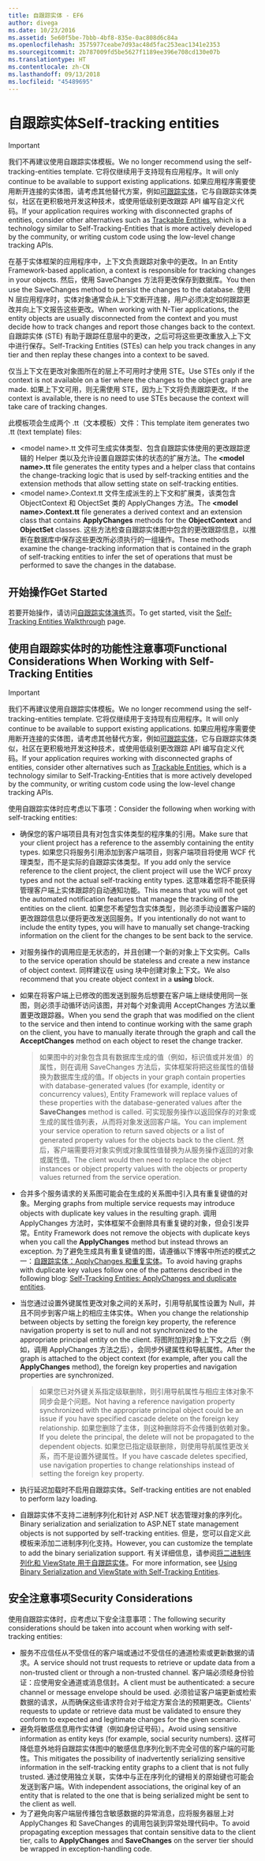 ```yaml
---
title: 自跟踪实体 - EF6
author: divega
ms.date: 10/23/2016
ms.assetid: 5e60f5be-7bbb-4bf8-835e-0ac808d6c84a
ms.openlocfilehash: 3575977ceabe7d93ac48d5fac253eac1341e2353
ms.sourcegitcommit: 2b787009fd5be5627f1189ee396e708cd130e07b
ms.translationtype: HT
ms.contentlocale: zh-CN
ms.lasthandoff: 09/13/2018
ms.locfileid: "45489695"
---
```

# <a name="self-tracking-entities"></a><span data-ttu-id="41b56-102">自跟踪实体</span><span class="sxs-lookup"><span data-stu-id="41b56-102">Self-tracking entities</span></span>

> [!IMPORTANT]
> <span data-ttu-id="41b56-103">我们不再建议使用自跟踪实体模板。</span><span class="sxs-lookup"><span data-stu-id="41b56-103">We no longer recommend using the self-tracking-entities template.</span></span> <span data-ttu-id="41b56-104">它将仅继续用于支持现有应用程序。</span><span class="sxs-lookup"><span data-stu-id="41b56-104">It will only continue to be available to support existing applications.</span></span> <span data-ttu-id="41b56-105">如果应用程序需要使用断开连接的实体图，请考虑其他替代方案，例如[可跟踪实体](http://trackableentities.github.io/)，它与自跟踪实体类似，社区在更积极地开发这种技术，或使用低级别更改跟踪 API 编写自定义代码。</span><span class="sxs-lookup"><span data-stu-id="41b56-105">If your application requires working with disconnected graphs of entities, consider other alternatives such as [Trackable Entities](http://trackableentities.github.io/), which is a technology similar to Self-Tracking-Entities that is more actively developed by the community, or writing custom code using the low-level change tracking APIs.</span></span>

<span data-ttu-id="41b56-106">在基于实体框架的应用程序中，上下文负责跟踪对象中的更改。</span><span class="sxs-lookup"><span data-stu-id="41b56-106">In an Entity Framework-based application, a context is responsible for tracking changes in your objects.</span></span> <span data-ttu-id="41b56-107">然后，使用 SaveChanges 方法将更改保存到数据库。</span><span class="sxs-lookup"><span data-stu-id="41b56-107">You then use the SaveChanges method to persist the changes to the database.</span></span> <span data-ttu-id="41b56-108">使用 N 层应用程序时，实体对象通常会从上下文断开连接，用户必须决定如何跟踪更改并向上下文报告这些更改。</span><span class="sxs-lookup"><span data-stu-id="41b56-108">When working with N-Tier applications, the entity objects are usually disconnected from the context and you must decide how to track changes and report those changes back to the context.</span></span> <span data-ttu-id="41b56-109">自跟踪实体 (STE) 有助于跟踪任意层中的更改，之后可将这些更改重放入上下文中进行保存。</span><span class="sxs-lookup"><span data-stu-id="41b56-109">Self-Tracking Entities (STEs) can help you track changes in any tier and then replay these changes into a context to be saved.</span></span>  

<span data-ttu-id="41b56-110">仅当上下文在更改对象图所在的层上不可用时才使用 STE。</span><span class="sxs-lookup"><span data-stu-id="41b56-110">Use STEs only if the context is not available on a tier where the changes to the object graph are made.</span></span> <span data-ttu-id="41b56-111">如果上下文可用，则无需使用 STE，因为上下文将负责跟踪更改。</span><span class="sxs-lookup"><span data-stu-id="41b56-111">If the context is available, there is no need to use STEs because the context will take care of tracking changes.</span></span>  

<span data-ttu-id="41b56-112">此模板项会生成两个 .tt（文本模板）文件：</span><span class="sxs-lookup"><span data-stu-id="41b56-112">This template item generates two .tt (text template) files:</span></span>  

- <span data-ttu-id="41b56-113">\<model name\>.tt 文件可生成实体类型、包含自跟踪实体使用的更改跟踪逻辑的 Helper 类以及允许设置自跟踪实体的状态的扩展方法。</span><span class="sxs-lookup"><span data-stu-id="41b56-113">The **\<model name\>.tt** file generates the entity types and a helper class that contains the change-tracking logic that is used by self-tracking entities and the extension methods that allow setting state on self-tracking entities.</span></span>  
- <span data-ttu-id="41b56-114">\<model name\>.Context.tt 文件生成派生的上下文和扩展类，该类包含 ObjectContext 和 ObjectSet 类的 ApplyChanges 方法。</span><span class="sxs-lookup"><span data-stu-id="41b56-114">The **\<model name\>.Context.tt** file generates a derived context and an extension class that contains **ApplyChanges** methods for the **ObjectContext** and **ObjectSet** classes.</span></span> <span data-ttu-id="41b56-115">这些方法检查自跟踪实体图中包含的更改跟踪信息，以推断在数据库中保存这些更改所必须执行的一组操作。</span><span class="sxs-lookup"><span data-stu-id="41b56-115">These methods examine the change-tracking information that is contained in the graph of self-tracking entities to infer the set of operations that must be performed to save the changes in the database.</span></span>  

## <a name="get-started"></a><span data-ttu-id="41b56-116">开始操作</span><span class="sxs-lookup"><span data-stu-id="41b56-116">Get Started</span></span>  

<span data-ttu-id="41b56-117">若要开始操作，请访问[自跟踪实体演练](walkthrough.md)页。</span><span class="sxs-lookup"><span data-stu-id="41b56-117">To get started, visit the [Self-Tracking Entities Walkthrough](walkthrough.md) page.</span></span>  

## <a name="functional-considerations-when-working-with-self-tracking-entities"></a><span data-ttu-id="41b56-118">使用自跟踪实体时的功能性注意事项</span><span class="sxs-lookup"><span data-stu-id="41b56-118">Functional Considerations When Working with Self-Tracking Entities</span></span>  
> [!IMPORTANT]
> <span data-ttu-id="41b56-119">我们不再建议使用自跟踪实体模板。</span><span class="sxs-lookup"><span data-stu-id="41b56-119">We no longer recommend using the self-tracking-entities template.</span></span> <span data-ttu-id="41b56-120">它将仅继续用于支持现有应用程序。</span><span class="sxs-lookup"><span data-stu-id="41b56-120">It will only continue to be available to support existing applications.</span></span> <span data-ttu-id="41b56-121">如果应用程序需要使用断开连接的实体图，请考虑其他替代方案，例如[可跟踪实体](http://trackableentities.github.io/)，它与自跟踪实体类似，社区在更积极地开发这种技术，或使用低级别更改跟踪 API 编写自定义代码。</span><span class="sxs-lookup"><span data-stu-id="41b56-121">If your application requires working with disconnected graphs of entities, consider other alternatives such as [Trackable Entities](http://trackableentities.github.io/), which is a technology similar to Self-Tracking-Entities that is more actively developed by the community, or writing custom code using the low-level change tracking APIs.</span></span>

<span data-ttu-id="41b56-122">使用自跟踪实体时应考虑以下事项：</span><span class="sxs-lookup"><span data-stu-id="41b56-122">Consider the following when working with self-tracking entities:</span></span>  

- <span data-ttu-id="41b56-123">确保您的客户端项目具有对包含实体类型的程序集的引用。</span><span class="sxs-lookup"><span data-stu-id="41b56-123">Make sure that your client project has a reference to the assembly containing the entity types.</span></span> <span data-ttu-id="41b56-124">如果您只将服务引用添加到客户端项目，则客户端项目将使用 WCF 代理类型，而不是实际的自跟踪实体类型。</span><span class="sxs-lookup"><span data-stu-id="41b56-124">If you add only the service reference to the client project, the client project will use the WCF proxy types and not the actual self-tracking entity types.</span></span> <span data-ttu-id="41b56-125">这意味着您将不能获得管理客户端上实体跟踪的自动通知功能。</span><span class="sxs-lookup"><span data-stu-id="41b56-125">This means that you will not get the automated notification features that manage the tracking of the entities on the client.</span></span> <span data-ttu-id="41b56-126">如果您不希望包含实体类型，则必须手动设置客户端的更改跟踪信息以便将更改发送回服务。</span><span class="sxs-lookup"><span data-stu-id="41b56-126">If you intentionally do not want to include the entity types, you will have to manually set change-tracking information on the client for the changes to be sent back to the service.</span></span>  
- <span data-ttu-id="41b56-127">对服务操作的调用应是无状态的，并且创建一个新的对象上下文实例。</span><span class="sxs-lookup"><span data-stu-id="41b56-127">Calls to the service operation should be stateless and create a new instance of object context.</span></span> <span data-ttu-id="41b56-128">同样建议在 using 块中创建对象上下文。</span><span class="sxs-lookup"><span data-stu-id="41b56-128">We also recommend that you create object context in a **using** block.</span></span>  
- <span data-ttu-id="41b56-129">如果在将客户端上已修改的图发送到服务后想要在客户端上继续使用同一张图，则必须手动循环访问该图，并对每个对象调用 AcceptChanges 方法以重置更改跟踪器。</span><span class="sxs-lookup"><span data-stu-id="41b56-129">When you send the graph that was modified on the client to the service and then intend to continue working with the same graph on the client, you have to manually iterate through the graph and call the **AcceptChanges** method on each object to reset the change tracker.</span></span>  

    > <span data-ttu-id="41b56-130">如果图中的对象包含具有数据库生成的值（例如，标识值或并发值）的属性，则在调用 SaveChanges 方法后，实体框架将把这些属性的值替换为数据库生成的值。</span><span class="sxs-lookup"><span data-stu-id="41b56-130">If objects in your graph contain properties with database-generated values (for example, identity or concurrency values), Entity Framework will replace values of these properties with the database-generated values after the **SaveChanges** method is called.</span></span> <span data-ttu-id="41b56-131">可实现服务操作以返回保存的对象或生成的属性值列表，从而将对象发送回客户端。</span><span class="sxs-lookup"><span data-stu-id="41b56-131">You can implement your service operation to return saved objects or a list of generated property values for the objects back to the client.</span></span> <span data-ttu-id="41b56-132">然后，客户端需要将对象实例或对象属性值替换为从服务操作返回的对象或属性值。</span><span class="sxs-lookup"><span data-stu-id="41b56-132">The client would then need to replace the object instances or object property values with the objects or property values returned from the service operation.</span></span>  
- <span data-ttu-id="41b56-133">合并多个服务请求的关系图可能会在生成的关系图中引入具有重复键值的对象。</span><span class="sxs-lookup"><span data-stu-id="41b56-133">Merging graphs from multiple service requests may introduce objects with duplicate key values in the resulting graph.</span></span> <span data-ttu-id="41b56-134">调用 ApplyChanges 方法时，实体框架不会删除具有重复键的对象，但会引发异常。</span><span class="sxs-lookup"><span data-stu-id="41b56-134">Entity Framework does not remove the objects with duplicate keys when you call the **ApplyChanges** method but instead throws an exception.</span></span> <span data-ttu-id="41b56-135">为了避免生成具有重复键值的图，请遵循以下博客中所述的模式之一：[自跟踪实体：ApplyChanges 和重复实体](http://go.microsoft.com/fwlink/?LinkID=205119&clcid=0x409)。</span><span class="sxs-lookup"><span data-stu-id="41b56-135">To avoid having graphs with duplicate key values follow one of the patterns described in the following blog: [Self-Tracking Entities: ApplyChanges and duplicate entities](http://go.microsoft.com/fwlink/?LinkID=205119&clcid=0x409).</span></span>  
- <span data-ttu-id="41b56-136">当您通过设置外键属性更改对象之间的关系时，引用导航属性设置为 Null，并且不同步到客户端上的相应主体实体。</span><span class="sxs-lookup"><span data-stu-id="41b56-136">When you change the relationship between objects by setting the foreign key property, the reference navigation property is set to null and not synchronized to the appropriate principal entity on the client.</span></span> <span data-ttu-id="41b56-137">将图附加到对象上下文之后（例如，调用 ApplyChanges 方法之后），会同步外键属性和导航属性。</span><span class="sxs-lookup"><span data-stu-id="41b56-137">After the graph is attached to the object context (for example, after you call the **ApplyChanges** method), the foreign key properties and navigation properties are synchronized.</span></span>  

    > <span data-ttu-id="41b56-138">如果您已对外键关系指定级联删除，则引用导航属性与相应主体对象不同步会是个问题。</span><span class="sxs-lookup"><span data-stu-id="41b56-138">Not having a reference navigation property synchronized with the appropriate principal object could be an issue if you have specified cascade delete on the foreign key relationship.</span></span> <span data-ttu-id="41b56-139">如果您删除了主体，则这种删除将不会传播到依赖对象。</span><span class="sxs-lookup"><span data-stu-id="41b56-139">If you delete the principal, the delete will not be propagated to the dependent objects.</span></span> <span data-ttu-id="41b56-140">如果您已指定级联删除，则使用导航属性更改关系，而不是设置外键属性。</span><span class="sxs-lookup"><span data-stu-id="41b56-140">If you have cascade deletes specified, use navigation properties to change relationships instead of setting the foreign key property.</span></span>  
- <span data-ttu-id="41b56-141">执行延迟加载时不启用自跟踪实体。</span><span class="sxs-lookup"><span data-stu-id="41b56-141">Self-tracking entities are not enabled to perform lazy loading.</span></span>  
- <span data-ttu-id="41b56-142">自跟踪实体不支持二进制序列化和针对 ASP.NET 状态管理对象的序列化。</span><span class="sxs-lookup"><span data-stu-id="41b56-142">Binary serialization and serialization to ASP.NET state management objects is not supported by self-tracking entities.</span></span> <span data-ttu-id="41b56-143">但是，您可以自定义此模板来添加二进制序列化支持。</span><span class="sxs-lookup"><span data-stu-id="41b56-143">However, you can customize the template to add the binary serialization support.</span></span> <span data-ttu-id="41b56-144">有关详细信息，请参阅[将二进制序列化和 ViewState 用于自跟踪实体](http://go.microsoft.com/fwlink/?LinkId=199208)。</span><span class="sxs-lookup"><span data-stu-id="41b56-144">For more information, see [Using Binary Serialization and ViewState with Self-Tracking Entities](http://go.microsoft.com/fwlink/?LinkId=199208).</span></span>  

## <a name="security-considerations"></a><span data-ttu-id="41b56-145">安全注意事项</span><span class="sxs-lookup"><span data-stu-id="41b56-145">Security Considerations</span></span>  

<span data-ttu-id="41b56-146">使用自跟踪实体时，应考虑以下安全注意事项：</span><span class="sxs-lookup"><span data-stu-id="41b56-146">The following security considerations should be taken into account when working with self-tracking entities:</span></span>  

- <span data-ttu-id="41b56-147">服务不应信任从不受信任的客户端或通过不受信任的通道检索或更新数据的请求。</span><span class="sxs-lookup"><span data-stu-id="41b56-147">A service should not trust requests to retrieve or update data from a non-trusted client or through a non-trusted channel.</span></span> <span data-ttu-id="41b56-148">客户端必须经身份验证：应使用安全通道或消息信封。</span><span class="sxs-lookup"><span data-stu-id="41b56-148">A client must be authenticated: a secure channel or message envelope should be used.</span></span> <span data-ttu-id="41b56-149">必须验证客户端更新或检索数据的请求，从而确保这些请求符合对于给定方案合法的预期更改。</span><span class="sxs-lookup"><span data-stu-id="41b56-149">Clients' requests to update or retrieve data must be validated to ensure they conform to expected and legitimate changes for the given scenario.</span></span>  
- <span data-ttu-id="41b56-150">避免将敏感信息用作实体键（例如身份证号码）。</span><span class="sxs-lookup"><span data-stu-id="41b56-150">Avoid using sensitive information as entity keys (for example, social security numbers).</span></span> <span data-ttu-id="41b56-151">这样可降低意外地将自跟踪实体图中的敏感信息序列化到不完全可信的客户端的可能性。</span><span class="sxs-lookup"><span data-stu-id="41b56-151">This mitigates the possibility of inadvertently serializing sensitive information in the self-tracking entity graphs to a client that is not fully trusted.</span></span> <span data-ttu-id="41b56-152">通过使用独立关联，实体中与正在序列化的键相关的原始键也可能会发送到客户端。</span><span class="sxs-lookup"><span data-stu-id="41b56-152">With independent associations, the original key of an entity that is related to the one that is being serialized might be sent to the client as well.</span></span>  
- <span data-ttu-id="41b56-153">为了避免向客户端层传播包含敏感数据的异常消息，应将服务器层上对 ApplyChanges 和 SaveChanges 的调用包装到异常处理代码中。</span><span class="sxs-lookup"><span data-stu-id="41b56-153">To avoid propagating exception messages that contain sensitive data to the client tier, calls to **ApplyChanges** and **SaveChanges** on the server tier should be wrapped in exception-handling code.</span></span>  
